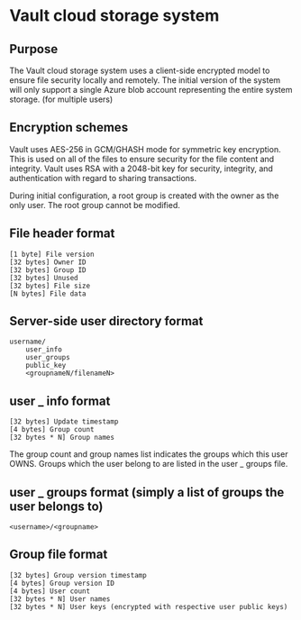 Vault cloud storage system
==========================

Purpose
-------

The Vault cloud storage system uses a client-side encrypted model to ensure file security locally and remotely.
The initial version of the system will only support a single Azure blob account representing the entire system storage. (for multiple users)

Encryption schemes
------------------

Vault uses AES-256 in GCM/GHASH mode for symmetric key encryption. This is used on all of the files to ensure security for the file content and integrity.
Vault uses RSA with a 2048-bit key for security, integrity, and authentication with regard to sharing transactions.

During initial configuration, a root group is created with the owner as the only user.
The root group cannot be modified.

File header format
------------------

	[1 byte] File version
	[32 bytes] Owner ID
	[32 bytes] Group ID
	[32 bytes] Unused
	[32 bytes] File size
	[N bytes] File data

Server-side user directory format
---------------------------------

	username/
		user_info
		user_groups
		public_key
		<groupnameN/filenameN>

user _ info format
------------------

	[32 bytes] Update timestamp
	[4 bytes] Group count
	[32 bytes * N] Group names

The group count and group names list indicates the groups which this user OWNS.
Groups which the user belong to are listed in the user _ groups file.

user _ groups format (simply a list of groups the user belongs to)
--------------------
	<username>/<groupname>

Group file format
-----------------

	[32 bytes] Group version timestamp
	[4 bytes] Group version ID
	[4 bytes] User count
	[32 bytes * N] User names
	[32 bytes * N] User keys (encrypted with respective user public keys)
